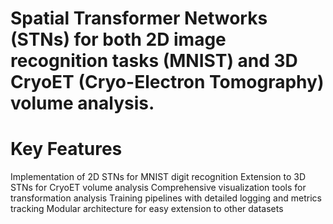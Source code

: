  # Spatial Transformer Networks (STNs) for both 2D image recognition tasks (MNIST) and 3D CryoET (Cryo-Electron Tomography) volume analysis.


# Key Features

Implementation of 2D STNs for MNIST digit recognition
Extension to 3D STNs for CryoET volume analysis
Comprehensive visualization tools for transformation analysis
Training pipelines with detailed logging and metrics tracking
Modular architecture for easy extension to other datasets
